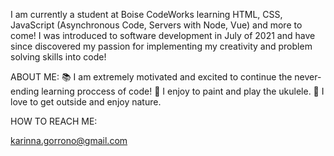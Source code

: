 


I am currently a student at Boise CodeWorks learning HTML, CSS, JavaScript (Asynchronous Code, Servers with Node, Vue) and more to come! I was introduced to software development in July of 2021 and have since discovered my passion for implementing my creativity and problem solving skills into code! 





ABOUT ME:
📚 I am extremely motivated and excited to continue the never-ending learning proccess of code!
🎨 I enjoy to paint and play the ukulele.
🌻 I love to get outside and enjoy nature.



HOW TO REACH ME:

karinna.gorrono@gmail.com
